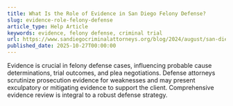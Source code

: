 ```yaml
---
title: What Is the Role of Evidence in San Diego Felony Defense?
slug: evidence-role-felony-defense
article_type: Help Article
keywords: evidence, felony defense, criminal trial
url: https://www.sandiegocriminalattorneys.org/blog/2024/august/san-diego-ca-crime-rate-latest-statistics/
published_date: 2025-10-27T00:00:00
---
```


Evidence is crucial in felony defense cases, influencing probable cause determinations, trial outcomes, and plea negotiations. Defense attorneys scrutinize prosecution evidence for weaknesses and may present exculpatory or mitigating evidence to support the client. Comprehensive evidence review is integral to a robust defense strategy.
